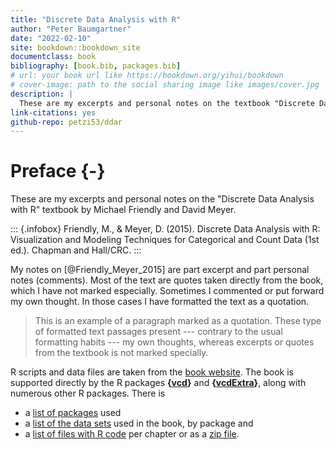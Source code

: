 ```yaml
---
title: "Discrete Data Analysis with R"
author: "Peter Baumgartner"
date: "2022-02-10"
site: bookdown::bookdown_site
documentclass: book
bibliography: [book.bib, packages.bib]
# url: your book url like https://bookdown.org/yihui/bookdown
# cover-image: path to the social sharing image like images/cover.jpg
description: |
  These are my excerpts and personal notes on the textbook "Discrete Data Analysis with R" by Michael Friendly and David Meyer.
link-citations: yes
github-repo: petzi53/ddar
---
```



# Preface {-}

These are my excerpts and personal notes on the "Discrete Data Analysis with R" textbook by Michael Friendly and David Meyer.

::: {.infobox}
Friendly, M., & Meyer, D. (2015). Discrete Data Analysis with R:
Visualization and Modeling Techniques for Categorical and Count Data
(1st ed.). Chapman and Hall/CRC.
:::


My notes on [@Friendly_Meyer_2015] are part excerpt and part personal notes (comments). Most of the text are quotes
taken directly from the book, which I have not marked especially.
Sometimes I commented or put forward my own thought. In those cases I
have formatted the text as a quotation.

> This is an example of a paragraph marked as a quotation. These type of
> formatted text passages present --- contrary to the usual formatting
> habits --- my own thoughts, whereas excerpts or quotes from the
> textbook is not marked specially.

R scripts and data files are taken from the [book
website](http://ddar.datavis.ca/). The book is supported directly by the R packages **{[vcd](http://cran.r-project.org/package=vcd)}** and **{[vcdExtra](http://cran.r-project.org/package=vcdExtra)}**, along with numerous other R packages. There is 

- a [list of packages](http://ddar.datavis.ca/pages/using#r-packages) used 
- a [list of the data sets](http://ddar.datavis.ca/pages/using#data-sets-by-package) used in the book, by package and
- a [list of files with R code](http://ddar.datavis.ca/pages/using#r-code) per chapter or as a [zip file](http://ddar.datavis.ca/pages/Rcode/DDAR-Rcode.zip).




